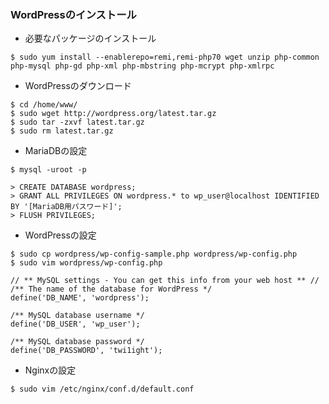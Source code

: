 ### WordPressのインストール

* 必要なパッケージのインストール

```
$ sudo yum install --enablerepo=remi,remi-php70 wget unzip php-common php-mysql php-gd php-xml php-mbstring php-mcrypt php-xmlrpc
```

* WordPressのダウンロード

```
$ cd /home/www/
$ sudo wget http://wordpress.org/latest.tar.gz
$ sudo tar -zxvf latest.tar.gz
$ sudo rm latest.tar.gz
```

* MariaDBの設定

```
$ mysql -uroot -p
```

```
> CREATE DATABASE wordpress;
> GRANT ALL PRIVILEGES ON wordpress.* to wp_user@localhost IDENTIFIED BY '[MariaDB用パスワード]';
> FLUSH PRIVILEGES;
```

* WordPressの設定

```
$ sudo cp wordpress/wp-config-sample.php wordpress/wp-config.php
$ sudo vim wordpress/wp-config.php
```

```
// ** MySQL settings - You can get this info from your web host ** //
/** The name of the database for WordPress */
define('DB_NAME', 'wordpress');

/** MySQL database username */
define('DB_USER', 'wp_user');

/** MySQL database password */
define('DB_PASSWORD', 'twi1ight');
```

* Nginxの設定

```
$ sudo vim /etc/nginx/conf.d/default.conf
```
